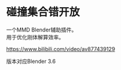 # 碰撞集合错开放
一个MMD Blender辅助插件。  
用于优化刚体解算效率。

https://www.bilibili.com/video/av877439129

版本对应Blender 3.6
